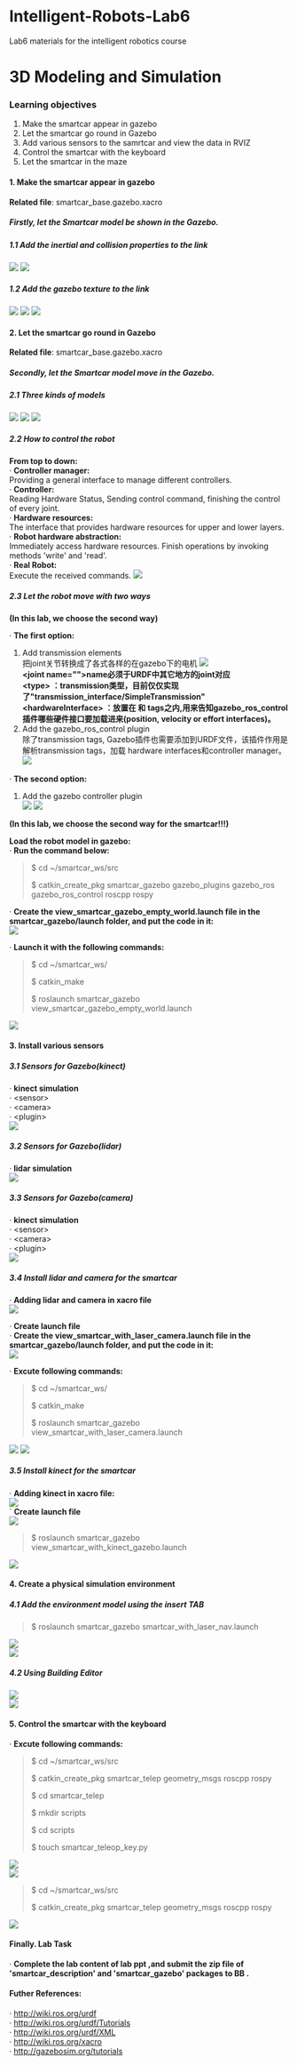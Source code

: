 # Intelligent-Robots-Lab6

Lab6 materials for the intelligent robotics course


# 3D Modeling and Simulation

### Learning objectives
1. Make the smartcar appear in gazebo  
2. Let the smartcar go round in Gazebo  
3. Add various sensors to the samrtcar and view the data in RVIZ  
4. Control the smartcar with the keyboard 
5. Let the smartcar in the maze

#### 1. Make the smartcar appear in gazebo  
**Related file**: smartcar_base.gazebo.xacro  
##### Firstly, let the Smartcar model be shown in the Gazebo.  

##### 1.1 Add the inertial and collision properties to the link  
![](./pics/01.png)
![](./pics/02.png)

##### 1.2 Add the gazebo texture to the link  
![](./pics/03.png)
![](./pics/04.png)
![](./pics/05.png)


#### 2. Let the smartcar go round in Gazebo
**Related file**: smartcar_base.gazebo.xacro   
##### Secondly, let the Smartcar model move in the Gazebo.

##### 2.1 Three kinds of models  
![](./pics/06.png)
![](./pics/07.png)
![](./pics/08.png)

##### 2.2 How to control the robot
**From top to down:**  
· **Controller manager:**  
Providing a general interface to manage different controllers.   
· **Controller:**  
Reading Hardware Status, Sending control command, finishing the control of every joint.  
· **Hardware resources:**  
The interface that provides hardware resources for upper and lower layers.  
· **Robot hardware abstraction:**  
Immediately access hardware resources. Finish operations by invoking methods 'write' and 'read'.  
· **Real Robot:**  
Execute the received commands.
![](./pics/09.png)

##### 2.3 Let the robot move with two ways 
**(In this lab, we choose the second way)**

· **The first option:**
  1. Add transmission elements  
    把joint关节转换成了各式各样的在gazebo下的电机
    ![](./pics/10.png)  
    **<joint name=""\>name必须于URDF中其它地方的joint对应**  
    **<type\> ：transmission类型，目前仅仅实现了"transmission_interface/SimpleTransmission"**  
    **<hardwareInterface\> ：放置在<actuator> 和<joint> tags之内,用来告知gazebo_ros_control插件哪些硬件接口要加载进来(position, velocity or effort interfaces)。**
  2. Add the gazebo_ros_control plugin  
    除了transmission tags, Gazebo插件也需要添加到URDF文件，该插件作用是解析transmission tags，加载 hardware interfaces和controller manager。  
    ![](./pics/11.png)

· **The second option:**  
  1. Add the gazebo controller plugin  
    ![](./pics/12.png)
    ![](./pics/13.png)

  **(In this lab, we choose the second way for the smartcar!!!)**

  **Load the robot model in gazebo:**   
  · **Run the command below:**  

  > $ cd ~/smartcar_ws/src  
  >
  > $ catkin_create_pkg smartcar_gazebo gazebo_plugins gazebo_ros gazebo_ros_control roscpp rospy

  · **Create the view_smartcar_gazebo_empty_world.launch file in the smartcar_gazebo/launch folder, and put the code in it:**  
  ![](./pics/14.png)

  · **Launch it with the following commands:**
  > $ cd ~/smartcar_ws/
  >
  > $ catkin_make
  >
  > $ roslaunch smartcar_gazebo view_smartcar_gazebo_empty_world.launch

  ![](./pics/15.png)


#### 3. Install various sensors

##### 3.1 Sensors for Gazebo(kinect)
  · **kinect simulation**  
    · <sensor\>   
    · <camera\>  
    · <plugin\>  
  ![](./pics/16.png)

##### 3.2 Sensors for Gazebo(lidar)
  · **lidar simulation**  
  ![](./pics/17.png)

##### 3.3 Sensors for Gazebo(camera)
  · **kinect simulation**  
    · <sensor\>   
    · <camera\>  
    · <plugin\>  
  ![](./pics/18.png)

##### 3.4 Install lidar and camera for the smartcar
  · **Adding lidar and camera in xacro file**  
  ![](./pics/19.png)  

  · **Create launch file**  
    · **Create the view_smartcar_with_laser_camera.launch file in the smartcar_gazebo/launch folder, and put the code in it:**  
  ![](./pics/20.png)

  · **Excute following commands:**
  > $ cd ~/smartcar_ws/
  >
  > $ catkin_make
  >
  > $ roslaunch smartcar_gazebo view_smartcar_with_laser_camera.launch

  ![](./pics/21.png)
  ![](./pics/22.png)

##### 3.5 Install kinect for the smartcar
  · **Adding kinect in xacro file:**  
  ![](./pics/23.png)  
  ` **Create launch file**  
  ![](./pics/24.png)  

  > $ roslaunch smartcar_gazebo view_smartcar_with_kinect_gazebo.launch

  ![](./pics/25.png)  


#### 4. Create a physical simulation environment
##### 4.1 Add the environment model using the insert TAB
  > $ roslaunch smartcar_gazebo smartcar_with_laser_nav.launch

  ![](./pics/26.png)  
  ![](./pics/27.png)

##### 4.2 Using Building Editor
  ![](./pics/28.png)  
  ![](./pics/29.png)

#### 5. Control the smartcar with the keyboard
· **Excute following commands:**
  > $ cd ~/smartcar_ws/src
  >
  > $ catkin_create_pkg smartcar_telep geometry_msgs roscpp rospy
  >
  > $ cd smartcar_telep
  >
  > $ mkdir scripts
  >
  > $ cd scripts
  >
  > $ touch smartcar_teleop_key.py

  ![](./pics/30.png)  
  ![](./pics/31.png)

  > $ cd ~/smartcar_ws/src
  >
  > $ catkin_create_pkg smartcar_telep geometry_msgs roscpp rospy

  ![](./pics/32.png)

#### Finally. Lab Task
  · **Complete the lab content of lab ppt ,and submit the zip file of 'smartcar_description' and 'smartcar_gazebo' packages to BB .**

#### Futher References:
  · http://wiki.ros.org/urdf  
  · http://wiki.ros.org/urdf/Tutorials  
  · http://wiki.ros.org/urdf/XML  
  · http://wiki.ros.org/xacro  
  · http://gazebosim.org/tutorials  
